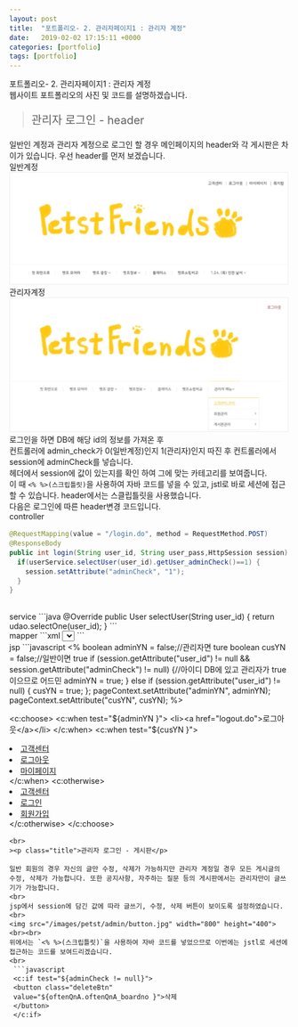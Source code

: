 ```yaml
---
layout: post
title:  "포트폴리오- 2. 관리자페이지1 : 관리자 계정"
date:   2019-02-02 17:15:11 +0000
categories: [portfolio]
tags: [portfolio]
---
```

<style>
img{
  border : 1px solid #ededed;
}
.title{
  font-size : 20px;
}
</style>
포트폴리오- 2. 관리자페이지1 : 관리자 계정
<br>
웹사이트 포트폴리오의 사진 및 코드를 설명하겠습니다.

><p class="title">관리자 로그인 - header</p>

일반인 계정과 관리자 계정으로 로그인 할 경우 메인페이지의 header와 각 게시판은 차이가 있습니다. 우선 header를 먼저 보겠습니다.
<br>
일반계정<br>
<img src="/images/petst/join_login/afterLogin.jpg" width="500" height="200"><br>
관리자계정
<br>
<img src="/images/petst/admin/adminlogin.jpg" width="500" height="240">
<br>
로그인을 하면 DB에 해당 id의 정보를 가져온 후
<br>
컨트롤러에 admin_check가 0(일반계정)인지 1(관리자)인지 따진 후 컨트롤러에서 session에 adminCheck를 넣습니다.
<br>
헤더에서 session에 값이 있는지를 확인 하여 그에 맞는 카테고리를 보여줍니다.
<br> 이 때 `<% %>(스크립틀릿)`을 사용하여 자바 코드를 넣을 수 있고, jstl로 바로 세션에 접근할 수 있습니다. header에서는 스클립틀릿을 사용했습니다.
<br>
다음은 로그인에 따른 header변경 코드입니다.
<br>
controller
```java
@RequestMapping(value = "/login.do", method = RequestMethod.POST)
@ResponseBody
public int login(String user_id, String user_pass,HttpSession session) {
  if(userService.selectUser(user_id).getUser_adminCheck()==1) {
    session.setAttribute("adminCheck", "1");
  }
}
```
<br>
service
```java
@Override
public User selectUser(String user_id) {
  return udao.selectOne(user_id);
}
```
<br>
mapper
```xml
<select id="selectOne" parameterType="String" resultType="user">
  select * from User where user_id = #{user_id}
</select>
```
<br>
jsp
```javascript
<%
  boolean adminYN = false;//관리자면 ture
  boolean cusYN = false;//일반이면 true
  if (session.getAttribute("user_id") != null && session.getAttribute("adminCheck") != null) {//아이디 DB에 있고 관리자가 true이으므로 어드민
    adminYN = true;
  } else if (session.getAttribute("user_id") != null) {
    cusYN = true;
  };
  pageContext.setAttribute("adminYN", adminYN);
  pageContext.setAttribute("cusYN", cusYN);
%>

  <c:choose>
    <c:when test="${adminYN }">
      <li><a href="logout.do">로그아웃</a></li>
    </c:when>
    <c:when test="${cusYN }">
      <li><a href="showNoticeList.do">고객센터</a></li>
      <li><a href="logout.do">로그아웃</a></li>
      <li><a href="userPwCheck.do">마이페이지</a></li>
    </c:when>
    <c:otherwise>
      <li><a href="showNoticeList.do">고객센터</a></li>
      <li><a href="loginForm.do">로그인</a></li>
      <li><a href="joinwith.do">회원가입</a></li>
    </c:otherwise>
  </c:choose>
```
<br>
><p class="title">관리자 로그인 - 게시판</p>

일반 회원의 경우 자신의 글만 수정, 삭제가 가능하지만 관리자 계정일 경우 모든 게시글의 수정, 삭제가 가능합니다. 또한 공지사항, 자주하는 질문 등의 게시판에서는 관리자만이 글쓰기가 가능합니다.
<br>
jsp에서 session에 담긴 값에 따라 글쓰기, 수정, 삭제 버튼이 보이도록 설정하였습니다.
<br>
<img src="/images/petst/admin/button.jpg" width="800" height="400">
<br><br>
위에서는 `<% %>(스크립틀릿)`을 사용하여 자바 코드를 넣었으므로 이번에는 jstl로 세션에 접근하는 코드를 보여드리겠습니다.
<br>
 ```javascript
 <c:if test="${adminCheck != null}">
 <button class="deleteBtn"
 value="${oftenQnA.oftenQnA_boardno }">삭제
 </button>
 </c:if>
 ```
